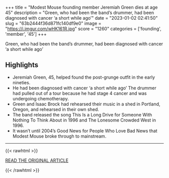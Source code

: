 +++
title = "Modest Mouse founding member Jeremiah Green dies at age 45"
description = "Green, who had been the band’s drummer, had been diagnosed with cancer ‘a short while ago’"
date = "2023-01-02 02:41:50"
slug = "63b2444f36d871fc140df9e0"
image = "https://i.imgur.com/wHK161R.jpg"
score = "1260"
categories = ['founding', 'member', '45']
+++

Green, who had been the band’s drummer, had been diagnosed with cancer ‘a short while ago’

## Highlights

- Jeremiah Green, 45, helped found the post-grunge outfit in the early nineties.
- He had been diagnosed with cancer ‘a short while ago’ The drummer had pulled out of a tour because he had stage 4 cancer and was undergoing chemotherapy.
- Green and Isaac Brock had rehearsed their music in a shed in Portland, Oregon, and rehearsed in their own shed.
- The band released the song This Is a Long Drive for Someone With Nothing To Think About in 1996 and The Lonesome Crowded West in 1996.
- It wasn’t until 2004’s Good News for People Who Love Bad News that Modest Mouse broke through to mainstream.

---

{{< rawhtml >}}
  <p class="article-category">
    <a target="_blank" href="https://www.theguardian.com/music/2023/jan/01/modest-mouse-jeremiah-green-dies">READ THE ORIGINAL ARTICLE</a>
  </p>
{{< /rawhtml >}}
